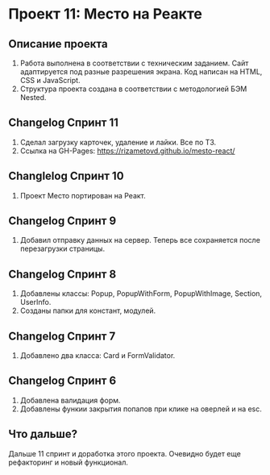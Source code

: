 # Проект 11: Место на Реакте

## Описание проекта
1. Работа выполнена в соответствии с техническим заданием. Сайт адаптируется под разные разрешения экрана. Код написан на HTML, CSS и JavaScript.
2. Структура проекта создана в соответствии с методологией БЭМ Nested.

## Changelog Спринт 11
1. Сделал загрузку карточек, удаление и лайки. Все по ТЗ.
2. Ссылка на GH-Pages: https://rizametovd.github.io/mesto-react/

## Changlelog Спринт 10
1. Проект Место портирован на Реакт.

## Changelog Спринт 9
1. Добавил отправку данных на сервер. Теперь все сохраняется после перезагрузки страницы.

## Changelog Спринт 8
1. Добавлены классы: Popup, PopupWithForm, PopupWithImage, Section, UserInfo.
2. Созданы папки для констант, модулей.

## Changelog Спринт 7
1. Добавлено два класса: Card и FormValidator.

## Changelog Спринт 6
1. Добавлена валидация форм.
2. Добавлены функии закрытия попапов при клике на оверлей и на esc.

## Что дальше?
Дальше 11 спринт и доработка этого проекта. Очевидно будет еще рефакторинг и новый функционал.